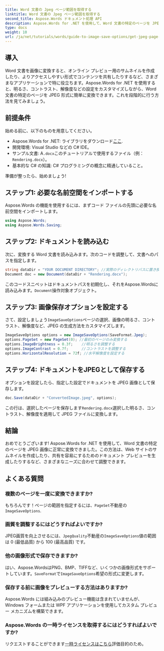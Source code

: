 ```yaml
---
title: Word 文書の Jpeg ページ範囲を取得する
linktitle: Word 文書の Jpeg ページ範囲を取得する
second_title: Aspose.Words ドキュメント処理 API
description: Aspose.Words for .NET を使用して、Word 文書の特定のページを JPEG 画像に簡単に変換する方法を学びます。この包括的なガイドでは、文書の読み込み、画像設定の構成から JPEG として保存するまでのすべてを網羅しています。
type: docs
weight: 10
url: /ja/net/tutorials/words/guide-to-image-save-options/get-jpeg-page-range-word-document/
---
```

## 導入

Word 文書を画像に変換すると、オンライン プレビュー用のサムネイルを作成したり、よりアクセスしやすい形式でコンテンツを共有したりするなど、さまざまなアプリケーションで特に役立ちます。Aspose.Words for .NET を使用すると、明るさ、コントラスト、解像度などの設定をカスタマイズしながら、Word 文書の特定のページを JPEG 形式に簡単に変換できます。これを段階的に行う方法を見てみましょう。

## 前提条件

始める前に、以下のものを用意してください。

-  Aspose.Words for .NET: ライブラリをダウンロード[ここ](https://releases.aspose.com/words/net/).
- 開発環境: Visual Studio などの C# IDE。
- サンプル文書: A`.docx`このチュートリアルで使用するファイル（例：`Rendering.docx`）。
- 基本的な C# の知識: C# プログラミングの概念に精通していること。

準備が整ったら、始めましょう!

## ステップ1: 必要な名前空間をインポートする

Aspose.Words の機能を使用するには、まずコード ファイルの先頭に必要な名前空間をインポートします。

```csharp
using Aspose.Words;
using Aspose.Words.Saving;
```

## ステップ2: ドキュメントを読み込む

次に、変換する Word 文書を読み込みます。次のコードを調整して、文書へのパスを指定します。

```csharp
string dataDir = "YOUR DOCUMENT DIRECTORY"; //実際のディレクトリパスに置き換えます
Document doc = new Document(dataDir + "Rendering.docx");
```

このコードスニペットはドキュメントパスを初期化し、それをAspose.Wordsに読み込みます。`Document`操作対象オブジェクト。

## ステップ3: 画像保存オプションを設定する

さて、設定しましょう`ImageSaveOptions`ページの選択、画像の明るさ、コントラスト、解像度など、JPEG の生成方法をカスタマイズします。

```csharp
ImageSaveOptions options = new ImageSaveOptions(SaveFormat.Jpeg);
options.PageSet = new PageSet(0); //最初のページのみ変換する
options.ImageBrightness = 0.3f;    //明るさを調整する
options.ImageContrast = 0.7f;      //コントラストを調整する
options.HorizontalResolution = 72f; //水平解像度を設定する
```

## ステップ4: ドキュメントをJPEGとして保存する

オプションを設定したら、指定した設定でドキュメントを JPEG 画像として保存します。

```csharp
doc.Save(dataDir + "ConvertedImage.jpeg", options);
```

この行は、選択したページを保存します`Rendering.docx`選択した明るさ、コントラスト、解像度を適用して JPEG ファイルに変換します。

## 結論

おめでとうございます! Aspose.Words for .NET を使用して、Word 文書の特定のページを JPEG 画像に正常に変換できました。この方法は、Web サイトのサムネイルを作成したり、共有を容易にするためのドキュメント プレビューを生成したりするなど、さまざまなニーズに合わせて調整できます。

## よくある質問

### 複数のページを一度に変換できますか?  
もちろんです！ページの範囲を指定するには、`PageSet`不動産の`ImageSaveOptions`.

### 画質を調整するにはどうすればよいですか?  
 JPEG画質を向上させるには、`JpegQuality`不動産の`ImageSaveOptions`値の範囲は 0 (最低品質) から 100 (最高品質) です。

### 他の画像形式で保存できますか?  
はい、Aspose.WordsはPNG、BMP、TIFFなど、いくつかの画像形式をサポートしています。`SaveFormat`で`ImageSaveOptions`希望の形式に変更します。

### 保存する前に画像をプレビューする方法はありますか?  
Aspose.Words には組み込みのプレビュー機能は含まれていませんが、Windows フォームまたは WPF アプリケーションを使用してカスタム プレビュー メカニズムを構築できます。

### Aspose.Words の一時ライセンスを取得するにはどうすればよいですか?  
リクエストすることができます[一時ライセンスはこちら](https://purchase.aspose.com/temporary-license/)評価目的のため。